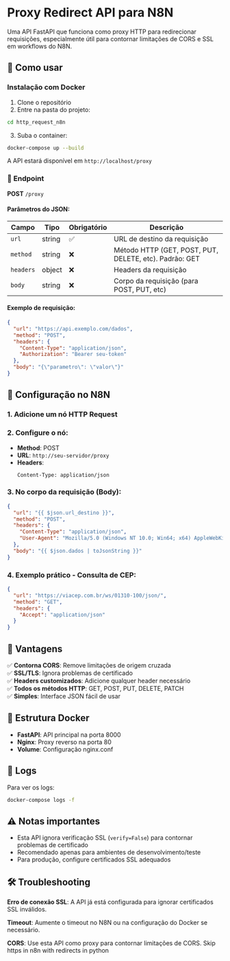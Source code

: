 # Proxy Redirect API para N8N

Uma API FastAPI que funciona como proxy HTTP para redirecionar requisições, especialmente útil para contornar limitações de CORS e SSL em workflows do N8N.

## 🚀 Como usar

### Instalação com Docker

1. Clone o repositório
2. Entre na pasta do projeto:
```bash
cd http_request_n8n
```

3. Suba o container:
```bash
docker-compose up --build
```

A API estará disponível em `http://localhost/proxy`

### 📡 Endpoint

**POST** `/proxy`

#### Parâmetros do JSON:

| Campo | Tipo | Obrigatório | Descrição |
|-------|------|-------------|-----------|
| `url` | string | ✅ | URL de destino da requisição |
| `method` | string | ❌ | Método HTTP (GET, POST, PUT, DELETE, etc). Padrão: GET |
| `headers` | object | ❌ | Headers da requisição |
| `body` | string | ❌ | Corpo da requisição (para POST, PUT, etc) |

#### Exemplo de requisição:

```json
{
  "url": "https://api.exemplo.com/dados",
  "method": "POST",
  "headers": {
    "Content-Type": "application/json",
    "Authorization": "Bearer seu-token"
  },
  "body": "{\"parametro\": \"valor\"}"
}
```

## 🔧 Configuração no N8N

### 1. Adicione um nó HTTP Request

### 2. Configure o nó:
- **Method**: POST
- **URL**: `http://seu-servidor/proxy`
- **Headers**:
  ```
  Content-Type: application/json
  ```

### 3. No corpo da requisição (Body):
```json
{
  "url": "{{ $json.url_destino }}",
  "method": "POST",
  "headers": {
    "Content-Type": "application/json",
    "User-Agent": "Mozilla/5.0 (Windows NT 10.0; Win64; x64) AppleWebKit/537.36"
  },
  "body": "{{ $json.dados | toJsonString }}"
}
```

### 4. Exemplo prático - Consulta de CEP:
```json
{
  "url": "https://viacep.com.br/ws/01310-100/json/",
  "method": "GET",
  "headers": {
    "Accept": "application/json"
  }
}
```

## 🔧 Vantagens

✅ **Contorna CORS**: Remove limitações de origem cruzada  
✅ **SSL/TLS**: Ignora problemas de certificado  
✅ **Headers customizados**: Adicione qualquer header necessário  
✅ **Todos os métodos HTTP**: GET, POST, PUT, DELETE, PATCH  
✅ **Simples**: Interface JSON fácil de usar  

## 🐳 Estrutura Docker

- **FastAPI**: API principal na porta 8000
- **Nginx**: Proxy reverso na porta 80
- **Volume**: Configuração nginx.conf

## 📝 Logs

Para ver os logs:
```bash
docker-compose logs -f
```

## ⚠️ Notas importantes

- Esta API ignora verificação SSL (`verify=False`) para contornar problemas de certificado
- Recomendado apenas para ambientes de desenvolvimento/teste
- Para produção, configure certificados SSL adequados

## 🛠️ Troubleshooting

**Erro de conexão SSL**: A API já está configurada para ignorar certificados SSL inválidos.

**Timeout**: Aumente o timeout no N8N ou na configuração do Docker se necessário.

**CORS**: Use esta API como proxy para contornar limitações de CORS.
Skip https in n8n with redirects in python
